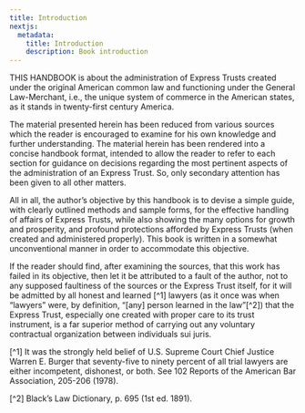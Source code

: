 ```yaml
---
title: Introduction
nextjs:
  metadata:
    title: Introduction
    description: Book introduction
---
```

THIS HANDBOOK is about the administration of Express Trusts created under the original American common law and functioning under the General Law-Merchant, i.e., the unique system of commerce in the American states, as it stands in twenty-first century America.

The material presented herein has been reduced from various sources which the reader is encouraged to examine for his own knowledge and further understanding. The material herein has been rendered into a concise handbook format, intended to allow the reader to refer to each section for guidance on decisions regarding the most pertinent aspects of the administration of an Express Trust. So, only secondary attention has been given to all other matters. 

All in all, the author’s objective by this handbook is to devise a simple guide, with clearly outlined methods and sample forms, for the effective handling of affairs of Express Trusts, while also showing the many options for growth and prosperity, and profound protections afforded by Express Trusts (when created and administered properly). This book is written in a somewhat unconventional manner in order to accommodate this objective. 

If the reader should find, after examining the sources, that this work has failed in its objective, then let it be attributed to a fault of the author, not to any supposed faultiness of the sources or the Express Trust itself, for it will be admitted by all honest and learned [^1] lawyers (as it once was when “lawyers” were, by definition, “[any] person learned in the law”[^2]) that the Express Trust, especially one created with proper care to its trust instrument, is a far superior method of carrying out any voluntary contractual organization between individuals sui juris. 

[^1] It was the strongly held belief of U.S. Supreme Court Chief Justice Warren E. Burger that seventy-five to ninety percent of all trial lawyers are either incompetent, dishonest, or both. See 102 Reports of the American Bar Association, 205-206 (1978).

[^2] Black’s Law Dictionary, p. 695 (1st ed. 1891). 

<!-- Lorum ipsum dolor sit amet. {% note #1 /%}

bbbbbb
{% note #1 %}Here is the footnote.{% /note %} -->
